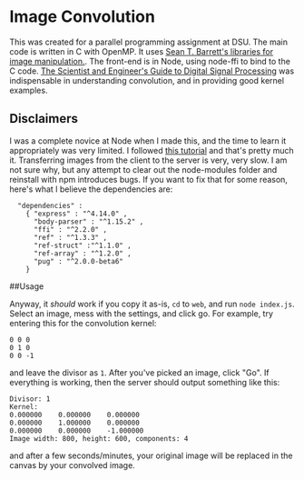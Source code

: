 # Image Convolution
This was created for a parallel programming assignment at DSU.  The main code is written in C with OpenMP.  It uses [Sean T. Barrett's libraries for image manipulation.](https://github.com/nothings/stb).  The front-end is in Node, using node-ffi to bind to the C code.  [The Scientist and Engineer's Guide to Digital Signal Processing](https://www.dspguide.com/) was indispensable in understanding convolution, and in providing good kernel examples.

## Disclaimers
I was a complete novice at Node when I made this, and the time to learn it appropriately was very limited.  I followed [this tutorial](https://nodeaddons.com/getting-your-c-to-the-web-with-node-js/) and that's pretty much it.  Transferring images from the client to the server is very, very slow.  I am not sure why, but any attempt to clear out the node-modules folder and reinstall with npm introduces bugs.  If you want to fix that for some reason, here's what I believe the dependencies are:

```
  "dependencies" :
    { "express" : "^4.14.0" ,
      "body-parser" : "^1.15.2" ,
      "ffi" : "^2.2.0" ,
      "ref" : "^1.3.3" ,
      "ref-struct" :"^1.1.0" ,
      "ref-array" : "^1.2.0" ,
      "pug" : "^2.0.0-beta6"
    }
```
##Usage

Anyway, it *should* work if you copy it as-is, `cd` to `web`, and run `node index.js`.  Select an image, mess with the settings, and click go.  For example, try entering this for the convolution kernel:

```
0 0 0
0 1 0
0 0 -1
```
and leave the divisor as `1`.  After you've picked an image, click "Go".  If everything is working, then the server should output something like this:

```
Divisor: 1
Kernel:
0.000000	0.000000	0.000000	
0.000000	1.000000	0.000000	
0.000000	0.000000	-1.000000	
Image width: 800, height: 600, components: 4
```

and after a few seconds/minutes, your original image will be replaced in the canvas by your convolved image.


